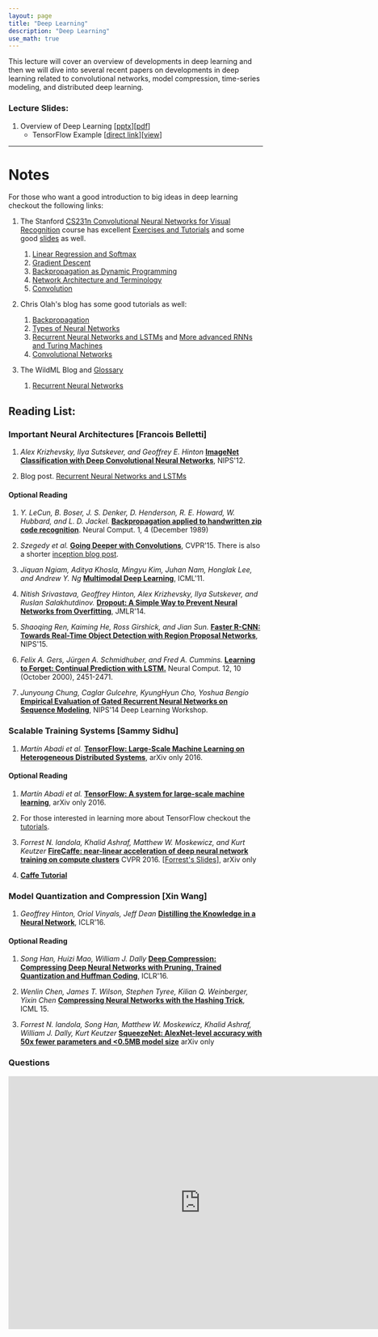 ```yaml
---
layout: page
title: "Deep Learning"
description: "Deep Learning"
use_math: true
---
```


This lecture will cover an overview of developments in deep learning and then we will dive into several recent papers on developments in deep learning related to convolutional networks, model compression, time-series modeling, and distributed deep learning.

### Lecture Slides:

1. Overview of Deep Learning [[pptx](assets/slides/overview_of_deep_learning_final.pptx)][[pdf](assets/slides/overview_of_deep_learning_final.pdf)]
   * TensorFlow Example [[direct link](assets/slides/two_hidden_layers_tensorflow_example.ipynb)][[view](f)]


---

# Notes

For those who want a good introduction to big ideas in deep learning checkout the following links:

1. The Stanford [CS231n Convolutional Neural Networks for Visual Recognition](http://cs231n.stanford.edu) course has excellent [Exercises and Tutorials](http://cs231n.github.io) and some good [slides](http://cs231n.stanford.edu/syllabus.html) as well.
   1. [Linear Regression and Softmax](http://cs231n.github.io/linear-classify/)
   1. [Gradient Descent](http://cs231n.github.io/optimization-1/)
   1. [Backpropagation as Dynamic Programming](http://cs231n.github.io/optimization-2/)
   1. [Network Architecture and Terminology](http://cs231n.github.io/neural-networks-1/)
   1. [Convolution](http://cs231n.github.io/convolutional-networks/)


1. Chris Olah's blog has some good tutorials as well:
   1. [Backpropagation](http://colah.github.io/posts/2015-08-Backprop/)
   1. [Types of Neural Networks](http://colah.github.io/posts/2015-09-NN-Types-FP/)
   1. [Recurrent Neural Networks and LSTMs](http://colah.github.io/posts/2015-08-Understanding-LSTMs/) and [More advanced RNNs and Turing Machines](http://distill.pub/2016/augmented-rnns/)
   1. [Convolutional Networks](http://colah.github.io/posts/2014-07-Conv-Nets-Modular/)


1. The WildML Blog and [Glossary](http://www.wildml.com/deep-learning-glossary/)
   1. [Recurrent Neural Networks](http://www.wildml.com/2015/09/recurrent-neural-networks-tutorial-part-1-introduction-to-rnns/)



## Reading List:

### Important Neural Architectures [Francois Belletti]

1. *Alex Krizhevsky, Ilya Sutskever, and Geoffrey E. Hinton* [**ImageNet Classification with Deep Convolutional Neural Networks**](http://papers.nips.cc/paper/4824-imagenet-classification-w), NIPS'12.

1. Blog post. [Recurrent Neural Networks and LSTMs](http://colah.github.io/posts/2015-08-Understanding-LSTMs/)


#### Optional Reading

1. *Y. LeCun, B. Boser, J. S. Denker, D. Henderson, R. E. Howard, W. Hubbard, and L. D. Jackel.* [**Backpropagation applied to handwritten zip code recognition**](http://yann.lecun.org/exdb/publis/pdf/lecun-89e.pdf). Neural Comput. 1, 4 (December 1989)


1. *Szegedy et al.* [**Going Deeper with Convolutions**](https://www.cs.unc.edu/~wliu/papers/GoogLeNet.pdf), CVPR'15.
   There is also a shorter [inception blog post](https://research.googleblog.com/2015/06/inceptionism-going-deeper-into-neural.html).

1. *Jiquan Ngiam, Aditya Khosla, Mingyu Kim, Juhan Nam, Honglak Lee, and Andrew Y. Ng* [**Multimodal Deep Learning**](http://www.andrewng.org/portfolio/multimodal-deep-learning/), ICML'11.

1. *Nitish Srivastava, Geoffrey Hinton, Alex Krizhevsky, Ilya Sutskever, and Ruslan Salakhutdinov.* [**Dropout: A Simple Way to Prevent Neural Networks from Overfitting**](http://www.jmlr.org/papers/volume15/srivastava14a.old/source/srivastava14a.pdf), JMLR'14.

1. *Shaoqing Ren, Kaiming He, Ross Girshick, and Jian Sun.* [**Faster R-CNN: Towards Real-Time Object Detection with Region Proposal Networks**](http://papers.nips.cc/paper/5638-faster-r-cnn-towards-real-time-object-detection-with-region-proposal-networks), NIPS'15.

1. *Felix A. Gers, Jürgen A. Schmidhuber, and Fred A. Cummins.* [**Learning to Forget: Continual Prediction with LSTM.**](ftp://ftp.idsia.ch/pub/juergen/FgGates-NC.pdf) Neural Comput. 12, 10 (October 2000), 2451-2471.

1. *Junyoung Chung, Caglar Gulcehre, KyungHyun Cho, Yoshua Bengio* [**Empirical Evaluation of Gated Recurrent Neural Networks on Sequence Modeling**](https://arxiv.org/abs/1412.3555), NIPS'14 Deep Learning Workshop.




### Scalable Training Systems [Sammy Sidhu]

1. *Martín Abadi et al.* [**TensorFlow: Large-Scale Machine Learning on Heterogeneous Distributed Systems**](https://arxiv.org/abs/1603.04467), arXiv only 2016.

#### Optional Reading

1. *Martín Abadi et al.* [**TensorFlow: A system for large-scale machine learning**](https://arxiv.org/abs/1605.08695), arXiv only 2016.

1. For those interested in learning more about TensorFlow checkout the [tutorials](https://www.tensorflow.org/versions/r0.11/tutorials/index.html).

1. *Forrest N. Iandola, Khalid Ashraf, Matthew W. Moskewicz, and Kurt Keutzer* [**FireCaffe: near-linear acceleration of deep neural network training on compute clusters**](https://arxiv.org/abs/1511.00175) CVPR 2016. [[Forrest's Slides](https://cs.stanford.edu/~jhoffman/yahooJapan_Mar2016_talks/Forrest_FireCaffe_Yahoo_2016-03-20.pdf)], arXiv only

1. [**Caffe Tutorial**](http://caffe.berkeleyvision.org/tutorial/)





### Model Quantization and Compression [Xin Wang]

1. *Geoffrey Hinton, Oriol Vinyals, Jeff Dean* [**Distilling the Knowledge in a Neural Network**](https://arxiv.org/abs/1503.02531), ICLR'16.

#### Optional Reading

1. *Song Han, Huizi Mao, William J. Dally* [**Deep Compression: Compressing Deep Neural Networks with Pruning, Trained Quantization and Huffman Coding**](https://arxiv.org/abs/1510.00149), ICLR'16.


1. *Wenlin Chen, James T. Wilson, Stephen Tyree, Kilian Q. Weinberger, Yixin Chen* [**Compressing Neural Networks with the Hashing Trick**](https://arxiv.org/abs/1504.04788), ICML 15.


1. *Forrest N. Iandola, Song Han, Matthew W. Moskewicz, Khalid Ashraf, William J. Dally, Kurt Keutzer* [**SqueezeNet: AlexNet-level accuracy with 50x fewer parameters and <0.5MB model size**](https://arxiv.org/abs/1602.07360) arXiv only





### Questions

<iframe src="https://docs.google.com/a/berkeley.edu/forms/d/e/1FAIpQLSdeBCh5tunG5L5Aa2HKagsmDohmUMNP90MmKIuCdtPiOM0nmw/viewform?embedded=true" width="760" height="500" frameborder="0" marginheight="0" marginwidth="0">Loading...</iframe>



<!--
While much of the focus of machine learning research is on the process of training models (i.e., learning) there are a unique set of challenges around the process of serving and updating those models that is often overlooked.
In this lecture we will explore the bigger machine learning life-cycle and discuss the challenges around serving predictions.

## Reading lists:

### Prediction Serving Systems [?Student Presenters?]
1. *Deepak Agarwal, Bo Long, Jonathan Traupman, Doris Xin, and Liang Zhang.* 2014. [**LASER: a scalable response prediction platform for online advertising.**](http://dl.acm.org/citation.cfm?id=2556252) In Proceedings of the 7th ACM international conference on Web search and data mining (WSDM '14).


### Managing the ML Lifecycle [?Student Presenters?]
1. *Xinran He, Junfeng Pan, Ou Jin, Tianbing Xu, Bo Liu, Tao Xu, Yanxin Shi, Antoine Atallah, Ralf Herbrich, Stuart Bowers, and Joaquin Quiñonero Candela.* 2014. [**Practical Lessons from Predicting Clicks on Ads at Facebook.**](http://dl.acm.org/citation.cfm?id=2648589) In Proceedings of the Eighth International Workshop on Data Mining for Online Advertising (ADKDD'14).

1. *D. Sculley, Gary Holt, Daniel Golovin, Eugene Davydov, Todd Phillips, Dietmar Ebner, Vinay Chaudhary, Michael Young* 2014. [**Machine Learning: The High Interest Credit Card of Technical Debt**](http://research.google.com/pubs/pub43146.html). SE4ML: Software Engineering for Machine Learning (NIPS 2014 Workshop)


### Questions:

1. What differentiates serving machine learning models from standard data serving?

1. Name one way in which algorithmic advances simplify model serving and one way in which they add additional challenges. -->



<!--

Formatting with Kramdown (github style markdown):

https://github.com/adam-p/markdown-here/wiki/Markdown-Cheatsheet

# heading 1
## heading 2
### heading 3


# A list

1. a
1. b
1. c

*italic*
**bold**

```scala
// this is scala
def f(x) = x + 3
```

```bash
%> echo "the end" | less
```


# An inline equation without number:

this is all about $x$ and $\alpha$:

$$
3x + 5
$$

# An inline equation with numbering

\begin{align}
y \propto \frac{x \sin x} {\int_0^\infty x \sin x}
\end{align}
 -->

<!-- {: style="text-align: center"} -->




